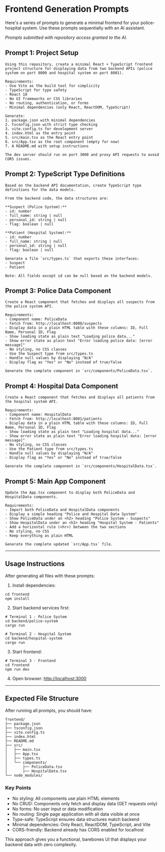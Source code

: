 # Frontend Generation Prompts

Here's a series of prompts to generate a minimal frontend for your police-hospital system. Use these prompts sequentially with an AI assistant.

_Prompts submitted with repository access granted to the AI._

## Prompt 1: Project Setup

```
Using this repository, create a minimal React + TypeScript frontend project structure for displaying data from two backend APIs (police system on port 8000 and hospital system on port 8001).

Requirements:
- Use Vite as the build tool for simplicity
- TypeScript for type safety
- React 18
- No UI frameworks or CSS libraries
- No routing, authentication, or forms
- Minimal dependencies (only React, ReactDOM, TypeScript)

Generate:
1. package.json with minimal dependencies
2. tsconfig.json with strict type checking
3. vite.config.ts for development server
4. index.html as the entry point
5. src/main.tsx as the React entry point
6. src/App.tsx as the root component (empty for now)
7. A README.md with setup instructions

The dev server should run on port 3000 and proxy API requests to avoid CORS issues.
```

## Prompt 2: TypeScript Type Definitions

```
Based on the backend API documentation, create TypeScript type definitions for the data models.

From the backend code, the data structures are:

**Suspect (Police System):**
- id: number
- full_name: string | null
- personal_id: string | null
- flag: boolean | null

**Patient (Hospital System):**
- id: number
- full_name: string | null
- personal_id: string | null
- flag: boolean | null

Generate a file `src/types.ts` that exports these interfaces:
- Suspect
- Patient

Note: All fields except id can be null based on the backend models.
```

## Prompt 3: Police Data Component

```
Create a React component that fetches and displays all suspects from the police system API.

Requirements:
- Component name: PoliceData
- Fetch from: http://localhost:8000/suspects
- Display data in a plain HTML table with these columns: ID, Full Name, Personal ID, Flag
- Show loading state as plain text "Loading police data..."
- Show error state as plain text "Error loading police data: [error message]"
- No styling, no CSS classes
- Use the Suspect type from src/types.ts
- Handle null values by displaying "N/A"
- Display flag as "Yes" or "No" instead of true/false

Generate the complete component in `src/components/PoliceData.tsx`.
```

## Prompt 4: Hospital Data Component

```
Create a React component that fetches and displays all patients from the hospital system API.

Requirements:
- Component name: HospitalData
- Fetch from: http://localhost:8001/patients
- Display data in a plain HTML table with these columns: ID, Full Name, Personal ID, Flag
- Show loading state as plain text "Loading hospital data..."
- Show error state as plain text "Error loading hospital data: [error message]"
- No styling, no CSS classes
- Use the Patient type from src/types.ts
- Handle null values by displaying "N/A"
- Display flag as "Yes" or "No" instead of true/false

Generate the complete component in `src/components/HospitalData.tsx`.
```

## Prompt 5: Main App Component

```
Update the App.tsx component to display both PoliceData and HospitalData components.

Requirements:
- Import both PoliceData and HospitalData components
- Display a simple heading "Police and Hospital Data System"
- Show PoliceData under an <h2> heading "Police System - Suspects"
- Show HospitalData under an <h2> heading "Hospital System - Patients"
- Add a horizontal rule (<hr>) between the two sections
- No styling, no CSS
- Keep everything as plain HTML

Generate the complete updated `src/App.tsx` file.
```

---

## Usage Instructions

After generating all files with these prompts:

1. Install dependencies:

```
cd frontend
npm install
```

2. Start backend services first:

```
# Terminal 1 - Police System
cd backend/police-system
cargo run
```

```
# Terminal 2 - Hospital System
cd backend/hospital-system
cargo run
```

3. Start frontend:

```
# Terminal 3 - Frontend
cd frontend
npm run dev
```

4. Open browser: <http://localhost:3000>

---

## Expected File Structure

After running all prompts, you should have:

```
frontend/
├── package.json
├── tsconfig.json
├── vite.config.ts
├── index.html
├── README.md
├── src/
│   ├── main.tsx
│   ├── App.tsx
│   ├── types.ts
│   └── components/
│       ├── PoliceData.tsx
│       ├── HospitalData.tsx
└── node_modules/
```

### Key Points

- No styling: All components use plain HTML elements
- No CRUD: Components only fetch and display data (GET requests only)
- No forms: No user input or data modification
- No routing: Single page application with all data visible at once
- Type-safe: TypeScript ensures data structures match backend
- Minimal dependencies: Only React, ReactDOM, TypeScript, and Vite
- CORS-friendly: Backend already has CORS enabled for localhost

This approach gives you a functional, barebones UI that displays your backend data with zero complexity.
